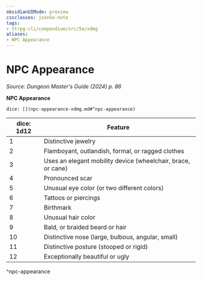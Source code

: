 ```yaml
---
obsidianUIMode: preview
cssclasses: json5e-note
tags:
- ttrpg-cli/compendium/src/5e/xdmg
aliases:
- NPC Appearance
---
```

# NPC Appearance
*Source: Dungeon Master's Guide (2024) p. 86* 

**NPC Appearance**

`dice: [](npc-appearance-xdmg.md#^npc-appearance)`

| dice: 1d12 | Feature |
|------------|---------|
| 1 | Distinctive jewelry |
| 2 | Flamboyant, outlandish, formal, or ragged clothes |
| 3 | Uses an elegant mobility device (wheelchair, brace, or cane) |
| 4 | Pronounced scar |
| 5 | Unusual eye color (or two different colors) |
| 6 | Tattoos or piercings |
| 7 | Birthmark |
| 8 | Unusual hair color |
| 9 | Bald, or braided beard or hair |
| 10 | Distinctive nose (large, bulbous, angular, small) |
| 11 | Distinctive posture (stooped or rigid) |
| 12 | Exceptionally beautiful or ugly |
^npc-appearance
